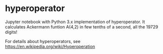 # hyperoperator
Jupyter notebook with Python 3.x implementation of hyperoperator.
It calculates Ackermann funtion A(4,2) in few tenths of a second, all the 19729 digits!

For details about hyperoperators, see  https://en.wikipedia.org/wiki/Hyperoperation


